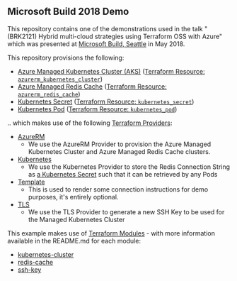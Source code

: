 ## Microsoft Build 2018 Demo

This repository contains one of the demonstrations used in the talk "(BRK2121) Hybrid multi-cloud strategies using Terraform OSS with Azure" which was presented at [Microsoft Build, Seattle](https://www.microsoft.com/en-us/build) in May 2018.

This repository provisions the following:

- [Azure Managed Kubernetes Cluster (AKS)](https://azure.microsoft.com/en-us/services/container-service/) ([Terraform Resource: `azurerm_kubernetes_cluster`](https://www.terraform.io/docs/providers/azurerm/r/kubernetes_cluster.html))
- [Azure Managed Redis Cache](https://azure.microsoft.com/en-us/services/cache/) ([Terraform Resource: `azurerm_redis_cache`](https://www.terraform.io/docs/providers/azurerm/r/redis_cache.html))
- [Kubernetes Secret](https://kubernetes.io/docs/concepts/configuration/secret/) ([Terraform Resource: `kubernetes_secret`](https://www.terraform.io/docs/providers/kubernetes/r/secret.html))
- [Kubernetes Pod](https://kubernetes.io/docs/concepts/workloads/pods/pod/) ([Terraform Resource: `kubernetes_pod`](https://www.terraform.io/docs/providers/kubernetes/r/pod.html))

.. which makes use of the following [Terraform Providers](https://www.terraform.io/docs/providers/index.html):

- [AzureRM](https://www.terraform.io/docs/providers/azurerm/index.html)
  * We use the AzureRM Provider to provision the Azure Managed Kubernetes Cluster and Azure Managed Redis Cache clusters.
- [Kubernetes](https://www.terraform.io/docs/providers/kubernetes/index.html)
  * We use the Kubernetes Provider to store the Redis Connection String as [a Kubernetes Secret](https://www.terraform.io/docs/providers/kubernetes/r/secret.html) such that it can be retrieved by any Pods
- [Template](https://www.terraform.io/docs/providers/template/index.html)
  * This is used to render some connection instructions for demo purposes, it's entirely optional.
- [TLS](https://www.terraform.io/docs/providers/template/index.html)
  * We use the TLS Provider to generate a new SSH Key to be used for the Managed Kubernetes Cluster

This example makes use of [Terraform Modules](https://www.terraform.io/docs/modules/index.html) - with more information available in the README.md for each module:

- [kubernetes-cluster](./modules/kubernetes-cluster)
- [redis-cache](./modules/redis-cache)
- [ssh-key](./modules/ssh-key)
